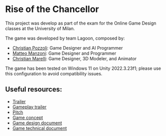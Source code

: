 # Rise of the Chancellor

This project was develop as part of the exam for the Online Game Design classes at the University of Milan.

The game was developed by team Lagoon, composed by:
- [Christian Pozzoli](https://www.linkedin.com/in/christian-pozzoli-01a246216): Game Designer and AI Programmer
- [Matteo Manzoni](https://www.linkedin.com/in/matteo-manzoni3033/): Game Designer and Programmer
- [Christian Marelli](https://www.linkedin.com/in/christian-marelli-18a20b157/): Game Designer, 3D Modeler, and Animator

The game has been tested on Windows 11 on Unity 2022.3.23f1; please use this configuration to avoid compatibility issues.

## Useful resources:
- [Trailer](https://youtu.be/7WKIKZCqbLs)
- [Gameplay trailer](https://youtu.be/q783GfBAZrI)
- [Pitch](Docs/Pitch.pdf)
- [Game concept](Docs/Concept.pdf)
- [Game design document](Docs/GDD.pdf)
- [Game technical document](Docs/GTD.pdf)
